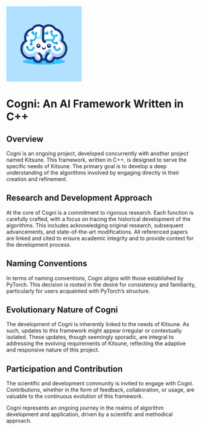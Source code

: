 <img src="docs/images/Cogni_logo.png" ald="Cogni Logo" width="200">

# Cogni: An AI Framework Written in C++

## Overview

Cogni is an ongoing project, developed concurrently with another project named Kitsune. This framework, written in C++, is designed to serve the specific needs of Kitsune. The primary goal is to develop a deep understanding of the algorithms involved by engaging directly in their creation and refinement.

## Research and Development Approach

At the core of Cogni is a commitment to rigorous research. Each function is carefully crafted, with a focus on tracing the historical development of the algorithms. This includes acknowledging original research, subsequent advancements, and state-of-the-art modifications. All referenced papers are linked and cited to ensure academic integrity and to provide context for the development process.

## Naming Conventions

In terms of naming conventions, Cogni aligns with those established by PyTorch. This decision is rooted in the desire for consistency and familiarity, particularly for users acquainted with PyTorch’s structure.

## Evolutionary Nature of Cogni

The development of Cogni is inherently linked to the needs of Kitsune. As such, updates to this framework might appear irregular or contextually isolated. These updates, though seemingly sporadic, are integral to addressing the evolving requirements of Kitsune, reflecting the adaptive and responsive nature of this project.

## Participation and Contribution

The scientific and development community is invited to engage with Cogni. Contributions, whether in the form of feedback, collaboration, or usage, are valuable to the continuous evolution of this framework.

Cogni represents an ongoing journey in the realms of algorithm development and application, driven by a scientific and methodical approach.
